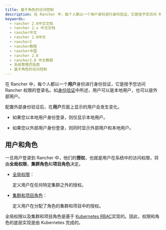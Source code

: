 ```yaml
---
title: 基于角色的访问控制
description: 在 Rancher 中，每个人都以一个用户身份进行身份验证，它是授予您访问 Rancher 权限的登录名。如身份验证中所述，用户可以是本地用户，也可以是外部用户。配置外部身份验证后，在用户页面上显示的用户会发生变化。如果您以本地用户身份登录，则仅显示本地用户。如果您以外部用户身份登录，则同时显示外部用户和本地用户。
keywords:
  - rancher 2.0中文文档
  - rancher 2.x 中文文档
  - rancher中文
  - rancher 2.0中文
  - rancher2
  - rancher教程
  - rancher中国
  - rancher 2.0
  - rancher2.0 中文教程
  - 系统管理员指南
  - 基于角色的访问控制
---
```


在 Rancher 中，每个人都以一个**用户**身份进行身份验证，它是授予您访问 Rancher 权限的登录名。如[身份验证](/docs/rancher2/admin-settings/authentication/_index)中所述，用户可以是本地用户，也可以是外部用户。

配置外部身份验证后，在**用户**页面上显示的用户会发生变化。

- 如果您以本地用户身份登录，则仅显示本地用户。

- 如果您以外部用户身份登录，则同时显示外部用户和本地用户。

## 用户和角色

一旦用户登录到 Rancher 中，他们的**授权**，也就是用户在系统中的访问权限，将由**全局权限**，**集群角色**和**项目角色**决定。

- [全局权限](/docs/rancher2/admin-settings/rbac/global-permissions/_index)：

  定义用户在任何特定集群之外的授权。

- [集群和项目角色](/docs/rancher2/admin-settings/rbac/cluster-project-roles/_index)：

  定义用户在分配了角色的集群和项目中的授权。

全局权限以及集群和项目角色是基于 [Kubernetes RBAC](https://kubernetes.io/docs/reference/access-authn-authz/rbac/)实现的。因此，权限和角色的底层实现是由 Kubernetes 完成的。
